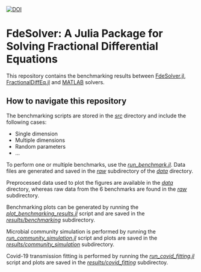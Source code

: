 [![DOI](https://zenodo.org/badge/DOI/10.5281/zenodo.7473300.svg)](https://doi.org/10.5281/zenodo.7473300)
# FdeSolver: A Julia Package for Solving Fractional Differential Equations

This repository contains the benchmarking results between [FdeSolver.jl](https://github.com/JuliaTurkuDataScience/FdeSolver.jl), [FractionalDiffEq.jl](https://github.com/SciFracX/FractionalDiffEq.jl) and [MATLAB](https://www.dm.uniba.it/members/garrappa/software) solvers.

## How to navigate this repository

The benchmarking scripts are stored in the [_src_](https://github.com/JuliaTurkuDataScience/benchmarking_FDE_Matlab_SciFracx/tree/main/src/julia) directory and include the following cases:

* Single dimension
* Multiple dimensions
* Random parameters
* ...

To perform one or multiple benchmarks, use the [_run_benchmark.jl_](https://github.com/JuliaTurkuDataScience/2022_Khalighi_Benchmark/blob/merge_repos/run_benchmark.jl). Data files are generated and saved in the [_raw_](https://github.com/JuliaTurkuDataScience/benchmarking_FDE_Matlab_SciFracx/tree/main/data/raw) subdirectory of the [_data_](https://github.com/JuliaTurkuDataScience/benchmarking_FDE_Matlab_SciFracx/tree/main/data) directory.

Preprocessed data used to plot the figures are available in the [_data_](https://github.com/JuliaTurkuDataScience/benchmarking_FDE_Matlab_SciFracx/tree/main/data) directory, whereas raw data from the 6 benchmarks are found in the [_raw_](https://github.com/JuliaTurkuDataScience/benchmarking_FDE_Matlab_SciFracx/tree/main/data/raw) subdirectory.

Benchmarking plots can be generated by running the [_plot_benchmarking_results.jl_](https://github.com/JuliaTurkuDataScience/2022_Khalighi_Benchmark/blob/merge_repos/plot_benchmarking_results.jl) script and are saved in the [_results/benchmarking_](https://github.com/JuliaTurkuDataScience/benchmarking_FDE_Matlab_SciFracx/tree/merge_repos/results/benchmarking) subdirectory.

Microbial community simulation is performed by running the [_run_community_simulation.jl_](https://github.com/JuliaTurkuDataScience/2022_Khalighi_Benchmark/blob/merge_repos/run_community_simulation.jl) script and plots are saved in the [_results/community_simulation_](https://github.com/JuliaTurkuDataScience/benchmarking_FDE_Matlab_SciFracx/tree/merge_repos/results/community_simulation) subdirectory.

Covid-19 transmission fitting is performed by running the [_run_covid_fitting.jl_](https://github.com/JuliaTurkuDataScience/2022_Khalighi_Benchmark/blob/merge_repos/run_covid_fitting.jl) script and plots are saved in the [_results/covid_fitting_](https://github.com/JuliaTurkuDataScience/benchmarking_FDE_Matlab_SciFracx/tree/merge_repos/results/covid_fitting) subdirectoy.
